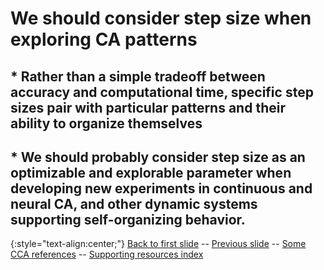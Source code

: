 # We should consider step size when exploring CA patterns

## * Rather than a simple tradeoff between accuracy and computational time, specific step sizes pair with particular patterns and their ability to organize themselves

## * We should probably consider step size as an optimizable and explorable parameter when developing new experiments in continuous and neural CA, and other dynamic systems supporting self-organizing behavior.



{:style="text-align:center;"}
[Back to first slide](https://rivesunder.github.io/yuca/ss_slide_000.md) -- [Previous slide](https://rivesunder.github.io/yuca/ss_slide_006.md) -- [Some CCA references](https://rivesunder.github.io/yuca/g_ref) -- [Supporting resources index](https://rivesunder.github.io/yuca/ss_slide_000.md)

